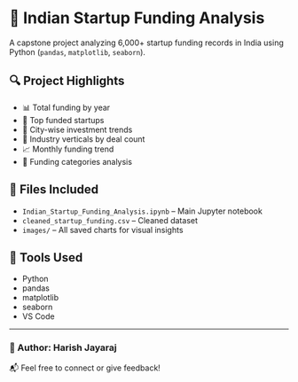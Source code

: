 # 🚀 Indian Startup Funding Analysis

A capstone project analyzing 6,000+ startup funding records in India using Python (`pandas`, `matplotlib`, `seaborn`).

## 🔍 Project Highlights

- 📊 Total funding by year
- 🏢 Top funded startups
- 🌆 City-wise investment trends
- 🧠 Industry verticals by deal count
- 📈 Monthly funding trend
- 🧮 Funding categories analysis

## 📁 Files Included

- `Indian_Startup_Funding_Analysis.ipynb` – Main Jupyter notebook
- `cleaned_startup_funding.csv` – Cleaned dataset
- `images/` – All saved charts for visual insights

## 🧰 Tools Used

- Python
- pandas
- matplotlib
- seaborn
- VS Code

---

### 📌 Author: Harish Jayaraj  
📬 Feel free to connect or give feedback!
